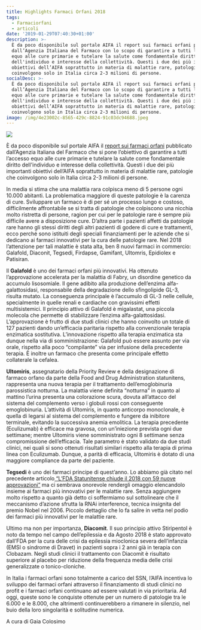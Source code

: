 ```yaml
---
title: Highlights Farmaci Orfani 2018
tags:
  - Farmaciorfani
  - articoli
date: '2019-01-29T07:40:30+01:00'
description: >-
  È da poco disponibile sul portale AIFA il report sui farmaci orfani pubblicato
  dall’Agenzia Italiana del Farmaco con lo scopo di garantire a tutti l’accesso
  equo alle cure primarie e tutelare la salute come fondamentale diritto
  dell'individuo e interesse della collettività. Questi i due dei più importanti
  obiettivi dell’AIFA soprattutto in materia di malattie rare, patologie che
  coinvolgono solo in Italia circa 2-3 milioni di persone.
socialDesc: >-
  È da poco disponibile sul portale AIFA il report sui farmaci orfani pubblicato
  dall’Agenzia Italiana del Farmaco con lo scopo di garantire a tutti l’accesso
  equo alle cure primarie e tutelare la salute come fondamentale diritto
  dell'individuo e interesse della collettività. Questi i due dei più importanti
  obiettivi dell’AIFA soprattutto in materia di malattie rare, patologie che
  coinvolgono solo in Italia circa 2-3 milioni di persone.
image: /img/4e23002c-8565-429c-8824-91c03dc94688.jpeg
---
```

![](/img/4e23002c-8565-429c-8824-91c03dc94688.jpeg)

È da poco disponibile sul portale AIFA il [report sui farmaci orfani](http://www.aifa.gov.it/sites/default/files/Report-AIFA_Farmaci_orfani.pdf) pubblicato dall’Agenzia Italiana del Farmaco che si pone l’obiettivo di garantire a tutti l’accesso equo alle cure primarie e tutelare la salute come fondamentale diritto dell'individuo e interesse della collettività. Questi i due dei più importanti obiettivi dell’AIFA soprattutto in materia di malattie rare, patologie che coinvolgono solo in Italia circa 2-3 milioni di persone.

In media si stima che una malattia rara colpisca meno di 5 persone ogni 10.000 abitanti. La problematica maggiore di queste patologie è la carenza di cure. Sviluppare un farmaco è di per sé un processo lungo e costoso, difficilmente affrontabile se si tratta di patologie che colpiscono una nicchia molto ristretta di persone, ragion per cui per le patologie rare è sempre più difficile avere a disposizione cure. D’altra parte i pazienti affetti da patologie rare hanno gli stessi diritti degli altri pazienti di godere di cure e trattamenti, ecco perché sono istituiti degli speciali finanziamenti per le aziende che si dedicano ai farmaci innovativi per la cura delle patologie rare. Nel 2018 l’attenzione per tali malattie è stata alta, ben 8 nuovi farmaci in commercio: Galafold, Diaconit, Tegsedi, Firdapse, Gamifant, Ultomris, Epidiolex e Patisiran.

Il **Galafold** è uno dei farmaci orfani più innovativi. Ha ottenuto l’approvazione accelerata per la malattia di Fabry, un disordine genetico da accumulo lisosomiale. Il gene adibito alla produzione dell’enzima alfa-galattosidasi, responsabile della degradazione dello sfingolipide GL-3, risulta mutato. La conseguenza principale è l’accumulo di GL-3 nelle cellule, specialmente in quelle renali e cardiache con gravissimi effetti multisistemici. Il principio attivo di Galafold è migalastat, una piccola molecola che permette di stabilizzare l’enzima alfa-galattosidasi. L’approvazione è frutto di due studi clinici che hanno coinvolto un totale di 127 pazienti dando un’efficacia paritaria rispetto alla convenzionale terapia enzimatica sostitutiva. L’innovazione rispetto alla terapia enzimatica sta dunque nella via di somministrazione: Galafold può essere assunto per via orale, rispetto alla poco “compilante” via per infusione della precedente terapia. È inoltre un farmaco che presenta come principale effetto collaterale la cefalea.

**Ultomiris**, assegnatario della Priority Review e della designazione di farmaco orfano da parte della Food and Drug Administration statunitens, rappresenta una nuova terapia per il trattamento dell’emoglobinuria parossistica notturna. La malattia viene definita “notturna” in quanto al mattino l’urina presenta una colorazione scura, dovuta all’attacco del sistema del complemento verso i globuli rossi con conseguente emoglobinuria. L’attività di Ultomiris, in quanto anticorpo monoclonale, è quella di legarsi al sistema del complemento e fungere da inibitore terminale, evitando la successiva anemia emolitica. La terapia precedente (Eculizumab) è efficace ma gravosa, con un’iniezione prevista ogni due settimane; mentre Ultomiris viene somministrato ogni 8 settimane senza compromissione dell’efficacia. Tale parametro è stato validato da due studi clinici, nei quali si sono ottenuti risultati similari rispetto alla terapia di prima linea con Eculizumab. Dunque, a parità di efficacia, Ultomiris è dotato di una maggiore compliance da parte del paziente.

**Tegsedi** è uno dei farmaci principe di quest’anno. Lo abbiamo già citato nel precedente articolo[ “L’FDA Statunitense chiude il 2018 con 59 nuove approvazioni”](https://www.farmaceuticayounger.science/blog/2019/01/lfda-statunitense-chiude-il-2018-con-59-nuove-approvazioni/) ma ci sembrava onorevole rendergli omaggio elencandolo insieme ai farmaci più innovativi per le malattie rare. Senza aggiungere molto rispetto a quanto già detto ci soffermiamo sul sottolineare che il meccanismo d’azione sfrutta la RNAi interference, tecnica insignita del premio Nobel nel 2006. Piccolo dettaglio che lo fa salire in vetta nel podio dei farmaci più innovativi per le malattie rare.

Ultimo ma non per importanza, **Diacomit**. Il suo principio attivo Stiripentol è noto da tempo nel campo dell’epilessia e da Agosto 2018 è stato approvato dall’FDA per la cura delle crisi da epilessia mioclonica severa dell’infanzia (EMSI o sindrome di Dravet) in pazienti sopra i 2 anni già in terapia con Clobazam. Negli studi clinici il trattamento con Diacomit è risultato superiore al placebo per riduzione della frequenza media delle crisi generalizzate o tonico-cloniche. 

In Italia i farmaci orfani sono totalmente a carico del SSN, l’AIFA incentiva lo sviluppo dei farmaci orfani attraverso il finanziamento di studi clinici no profit e i farmaci orfani continuano ad essere valutati in via prioritaria. Ad oggi, queste sono le conquiste ottenute per un numero di patologie tra le 6.000 e le 8.000, che altrimenti continuerebbero a rimanere in silenzio, nel buio della loro singolarità e solitudine numerica.

A cura di Gaia Colosimo
